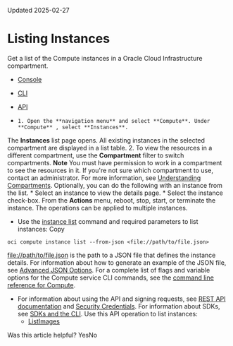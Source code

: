 Updated 2025-02-27
# Listing Instances
Get a list of the Compute instances in a Oracle Cloud Infrastructure compartment.
  * [Console](https://docs.oracle.com/en-us/iaas/Content/Compute/Tasks/list-instances.htm)
  * [CLI](https://docs.oracle.com/en-us/iaas/Content/Compute/Tasks/list-instances.htm)
  * [API](https://docs.oracle.com/en-us/iaas/Content/Compute/Tasks/list-instances.htm)


  *     1. Open the **navigation menu** and select **Compute**. Under **Compute** , select **Instances**.
The **Instances** list page opens. All existing instances in the selected compartment are displayed in a list table.
    2. To view the resources in a different compartment, use the **Compartment** filter to switch compartments.
**Note** You must have permission to work in a compartment to see the resources in it. If you're not sure which compartment to use, contact an administrator. For more information, see [Understanding Compartments](https://docs.oracle.com/iaas/Content/GSG/Concepts/settinguptenancy.htm#Understa).
Optionally, you can do the following with an instance from the list.
    * Select an instance to view the details page.
    * Select the instance check-box. From the **Actions** menu, reboot, stop, start, or terminate the instance. The operations can be applied to multiple instances.
  * Use the [instance list](https://docs.oracle.com/iaas/tools/oci-cli/latest/oci_cli_docs/cmdref/compute/instance/list.html) command and required parameters to list instances:
Copy
```
oci compute instance list --from-json <file://path/to/file.json>
```

<file://path/to/file.json> is the path to a JSON file that defines the instance details. For information about how to generate an example of the JSON file, see [Advanced JSON Options](https://docs.oracle.com/iaas/Content/API/SDKDocs/cliusing.htm#AdvancedJSON).
For a complete list of flags and variable options for the Compute service CLI commands, see the [command line reference for Compute](https://docs.oracle.com/iaas/tools/oci-cli/latest/oci_cli_docs/cmdref/compute.html).
  * For information about using the API and signing requests, see [REST API documentation](https://docs.oracle.com/iaas/Content/API/Concepts/usingapi.htm) and [Security Credentials](https://docs.oracle.com/iaas/Content/General/Concepts/credentials.htm). For information about SDKs, see [SDKs and the CLI](https://docs.oracle.com/iaas/Content/API/Concepts/sdks.htm).
Use this API operation to list instances:
    * [ListImages](https://docs.oracle.com/iaas/api/#/en/iaas/latest/Image/ListImages)


Was this article helpful?
YesNo

